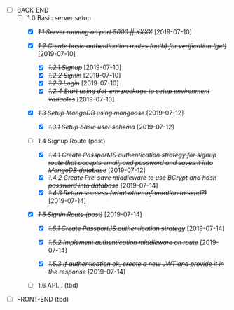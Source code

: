 * [ ] BACK-END
  * [ ] 1.0 Basic server setup
    * [X] ~~*1.1 Server running on port 5000 || XXXX*~~ [2019-07-10]
    * [X] ~~*1.2 Create basic authentication routes (auth) for verification (get)*~~ [2019-07-10]
      * [X] ~~*1.2.1 Signup*~~ [2019-07-10]
      * [X] ~~*1.2.2 Signin*~~ [2019-07-10]
      * [X] ~~*1.2.3 Login*~~ [2019-07-10]
      * [X] ~~*1.2.4 Start using dot-env package to setup environment variables*~~ [2019-07-10]
    * [X] ~~*1.3 Setup MongoDB using mongoose*~~ [2019-07-12]
      * [X] ~~*1.3.1 Setup basic user schema*~~ [2019-07-12]
    * [ ] 1.4 Signup Route (post)
      * [X] ~~*1.4.1 Create PassportJS authentication strategy for signup route that accepts email, and password and saves it into MongoDB database*~~ [2019-07-12]
      * [X] ~~*1.4.2 Create Pre-save middleware to use BCrypt and hash password into database*~~ [2019-07-14]
      * [X] ~~*1.4.3 Return success (what other infomration to send?)*~~ [2019-07-14]
    * [X] ~~*1.5 Signin Route (post)*~~ [2019-07-14]
      * [X] ~~*1.5.1 Create PassportJS authentication strategy*~~ [2019-07-14]
      * [X] ~~*1.5.2 Implement authentication middleware on route*~~ [2019-07-14]
      * [X] ~~*1.5.3 If authentication ok, create a new JWT and provide it in the response*~~ [2019-07-14]

  
    * [ ] 1.6 API... (tbd)



* [ ] FRONT-END (tbd)